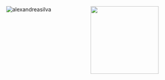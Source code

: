 <div align="center">
  <a href="https://github.com/alexandreasilva">
    <img align="left" src="https://camo.githubusercontent.com/b63829002619a320af6f4041db8cee841e83287d3b843feb42464adb81032193/68747470733a2f2f6769746875622d726561646d652d73746174732e76657263656c2e6170702f6170692f746f702d6c616e67733f757365726e616d653d76616c656e74696e656665726e616e646573266c616e67735f636f756e743d32302673686f775f69636f6e733d74727565266c6f63616c653d656e266c61796f75743d636f6d70616374" alt="alexandreasilva" data-canonical-src="https://github-readme-stats.vercel.app/api/top-langs?username=alexandreasilva&amp;langs_count=20&amp;show_icons=true&amp;locale=en&amp;layout=compact" style="max-width: 100%;">
    
  <img height="180em" src="https://github-readme-stats.vercel.app/api/top-langs/?username=alexandreasilva&layout=compact&langs_count=7&theme=aura&include_all_commits=true&count_private=tru"/>
</div>
